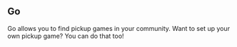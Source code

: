 ## Go
Go allows you to find pickup games in your community. Want to set up your own pickup game? You can do that too!
